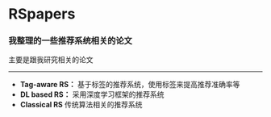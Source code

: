 # RSpapers
### 我整理的一些推荐系统相关的论文

主要是跟我研究相关的论文

---

* **Tag-aware RS：** 基于标签的推荐系统，使用标签来提高推荐准确率等
* **DL based RS：** 采用深度学习框架的推荐系统
* **Classical RS** 传统算法相关的推荐系统
